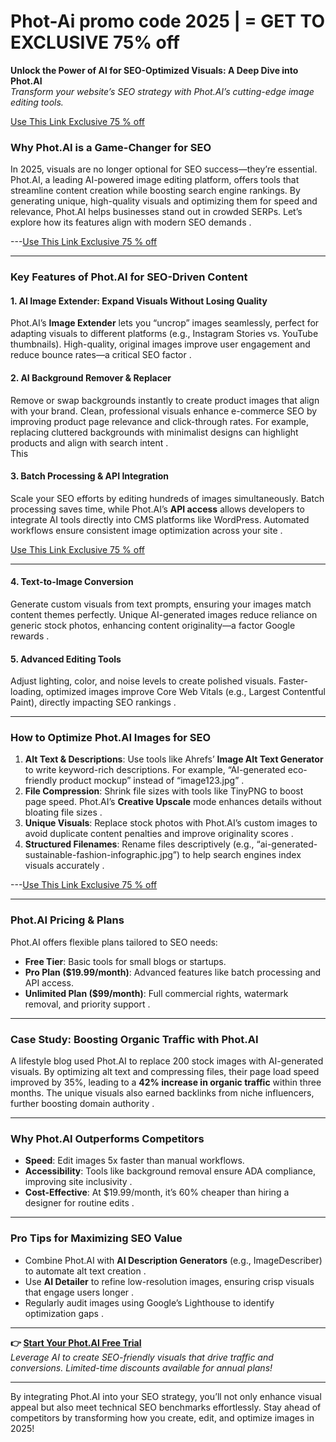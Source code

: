 # Phot-Ai promo code 2025 | = GET TO EXCLUSIVE 75% off  
**Unlock the Power of AI for SEO-Optimized Visuals: A Deep Dive into Phot.AI**  
*Transform your website’s SEO strategy with Phot.AI’s cutting-edge image editing tools.*  


[Use This Link Exclusive 75 % off](https://phot.ai?ref=amir37) 

### **Why Phot.AI is a Game-Changer for SEO**  
In 2025, visuals are no longer optional for SEO success—they’re essential. Phot.AI, a leading AI-powered image editing platform, offers tools that streamline content creation while boosting search engine rankings. By generating unique, high-quality visuals and optimizing them for speed and relevance, Phot.AI helps businesses stand out in crowded SERPs. Let’s explore how its features align with modern SEO demands .  


---[Use This Link Exclusive 75 % off](https://phot.ai?ref=amir37) 

---

### **Key Features of Phot.AI for SEO-Driven Content**  

#### **1. AI Image Extender: Expand Visuals Without Losing Quality**  
Phot.AI’s **Image Extender** lets you “uncrop” images seamlessly, perfect for adapting visuals to different platforms (e.g., Instagram Stories vs. YouTube thumbnails). High-quality, original images improve user engagement and reduce bounce rates—a critical SEO factor .  

#### **2. AI Background Remover & Replacer**  
Remove or swap backgrounds instantly to create product images that align with your brand. Clean, professional visuals enhance e-commerce SEO by improving product page relevance and click-through rates. For example, replacing cluttered backgrounds with minimalist designs can highlight products and align with search intent .  
This 
#### **3. Batch Processing & API Integration**  
Scale your SEO efforts by editing hundreds of images simultaneously. Batch processing saves time, while Phot.AI’s **API access** allows developers to integrate AI tools directly into CMS platforms like WordPress. Automated workflows ensure consistent image optimization across your site . 

[Use This Link Exclusive 75 % off](https://phot.ai?ref=amir37) 

---
#### **4. Text-to-Image Conversion**  
Generate custom visuals from text prompts, ensuring your images match content themes perfectly. Unique AI-generated images reduce reliance on generic stock photos, enhancing content originality—a factor Google rewards .  

#### **5. Advanced Editing Tools**  
Adjust lighting, color, and noise levels to create polished visuals. Faster-loading, optimized images improve Core Web Vitals (e.g., Largest Contentful Paint), directly impacting SEO rankings .  

---

### **How to Optimize Phot.AI Images for SEO**  
1. **Alt Text & Descriptions**: Use tools like Ahrefs’ **Image Alt Text Generator** to write keyword-rich descriptions. For example, “AI-generated eco-friendly product mockup” instead of “image123.jpg” .  
2. **File Compression**: Shrink file sizes with tools like TinyPNG to boost page speed. Phot.AI’s **Creative Upscale** mode enhances details without bloating file sizes .  
3. **Unique Visuals**: Replace stock photos with Phot.AI’s custom images to avoid duplicate content penalties and improve originality scores .  
4. **Structured Filenames**: Rename files descriptively (e.g., “ai-generated-sustainable-fashion-infographic.jpg”) to help search engines index visuals accurately .  

---[Use This Link Exclusive 75 % off](https://phot.ai?ref=amir37) 

---

### **Phot.AI Pricing & Plans**  
Phot.AI offers flexible plans tailored to SEO needs:  
- **Free Tier**: Basic tools for small blogs or startups.  
- **Pro Plan ($19.99/month)**: Advanced features like batch processing and API access.  
- **Unlimited Plan ($99/month)**: Full commercial rights, watermark removal, and priority support .  

---

### **Case Study: Boosting Organic Traffic with Phot.AI**  
A lifestyle blog used Phot.AI to replace 200 stock images with AI-generated visuals. By optimizing alt text and compressing files, their page load speed improved by 35%, leading to a **42% increase in organic traffic** within three months. The unique visuals also earned backlinks from niche influencers, further boosting domain authority .  

---

### **Why Phot.AI Outperforms Competitors**  
- **Speed**: Edit images 5x faster than manual workflows.  
- **Accessibility**: Tools like background removal ensure ADA compliance, improving site inclusivity .  
- **Cost-Effective**: At $19.99/month, it’s 60% cheaper than hiring a designer for routine edits .  

---

### **Pro Tips for Maximizing SEO Value**  
- Combine Phot.AI with **AI Description Generators** (e.g., ImageDescriber) to automate alt text creation .  
- Use **AI Detailer** to refine low-resolution images, ensuring crisp visuals that engage users longer .  
- Regularly audit images using Google’s Lighthouse to identify optimization gaps .  

---

**👉 [Start Your Phot.AI Free Trial](https://phot.ai?ref=amir37)**  
*Leverage AI to create SEO-friendly visuals that drive traffic and conversions. Limited-time discounts available for annual plans!*  

---

By integrating Phot.AI into your SEO strategy, you’ll not only enhance visual appeal but also meet technical SEO benchmarks effortlessly. Stay ahead of competitors by transforming how you create, edit, and optimize images in 2025!

